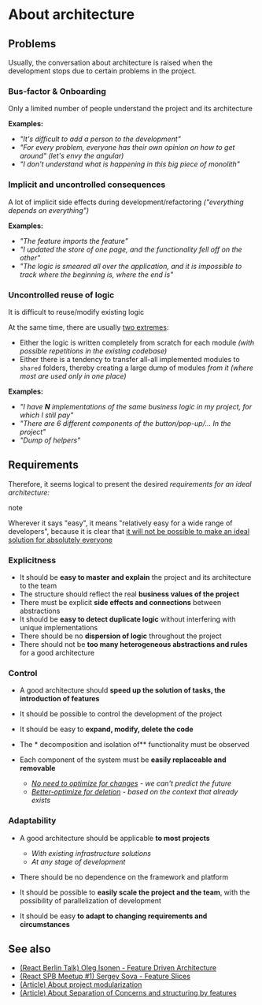 # About architecture

## Problems[​](#problems "Sarlavhaga to'g'ridan-to'g'ri havola")

Usually, the conversation about architecture is raised when the development stops due to certain problems in the project.

### Bus-factor & Onboarding[​](#bus-factor--onboarding "Sarlavhaga to'g'ridan-to'g'ri havola")

Only a limited number of people understand the project and its architecture

**Examples:**

* *"It's difficult to add a person to the development"*
* *"For every problem, everyone has their own opinion on how to get around" (let's envy the angular)*
* *"I don't understand what is happening in this big piece of monolith"*

### Implicit and uncontrolled consequences[​](#implicit-and-uncontrolled-consequences "Sarlavhaga to'g'ridan-to'g'ri havola")

A lot of implicit side effects during development/refactoring *("everything depends on everything")*

**Examples:**

* *"The feature imports the feature"*
* *"I updated the store of one page, and the functionality fell off on the other"*
* *"The logic is smeared all over the application, and it is impossible to track where the beginning is, where the end is"*

### Uncontrolled reuse of logic[​](#uncontrolled-reuse-of-logic "Sarlavhaga to'g'ridan-to'g'ri havola")

It is difficult to reuse/modify existing logic

At the same time, there are usually [two extremes](https://github.com/feature-sliced/documentation/discussions/14):

* Either the logic is written completely from scratch for each module *(with possible repetitions in the existing codebase)*
* Either there is a tendency to transfer all-all implemented modules to `shared` folders, thereby creating a large dump of modules *from it (where most are used only in one place)*

**Examples:**

* *"I have **N** implementations of the same business logic in my project, for which I still pay"*
* *"There are 6 different components of the button/pop-up/... In the project"*
* *"Dump of helpers"*

## Requirements[​](#requirements "Sarlavhaga to'g'ridan-to'g'ri havola")

Therefore, it seems logical to present the desired *requirements for an ideal architecture:*

note

Wherever it says "easy", it means "relatively easy for a wide range of developers", because it is clear that [it will not be possible to make an ideal solution for absolutely everyone](/documentation/uz/docs/about/mission.md#limitations)

### Explicitness[​](#explicitness "Sarlavhaga to'g'ridan-to'g'ri havola")

* It should be **easy to master and explain** the project and its architecture to the team
* The structure should reflect the real **business values of the project**
* There must be explicit **side effects and connections** between abstractions
* It should be **easy to detect duplicate logic** without interfering with unique implementations
* There should be no **dispersion of logic** throughout the project
* There should not be **too many heterogeneous abstractions and rules** for a good architecture

### Control[​](#control "Sarlavhaga to'g'ridan-to'g'ri havola")

* A good architecture should **speed up the solution of tasks, the introduction of features**

* It should be possible to control the development of the project

* It should be easy to **expand, modify, delete the code**

* The \* decomposition and isolation of\*\* functionality must be observed

* Each component of the system must be **easily replaceable and removable**

  * *[No need to optimize for changes](https://youtu.be/BWAeYuWFHhs?t=1631) - we can't predict the future*
  * *[Better-optimize for deletion](https://youtu.be/BWAeYuWFHhs?t=1666) - based on the context that already exists*

### Adaptability[​](#adaptability "Sarlavhaga to'g'ridan-to'g'ri havola")

* A good architecture should be applicable **to most projects**

  * *With existing infrastructure solutions*
  * *At any stage of development*

* There should be no dependence on the framework and platform

* It should be possible to **easily scale the project and the team**, with the possibility of parallelization of development

* It should be easy **to adapt to changing requirements and circumstances**

## See also[​](#see-also "Sarlavhaga to'g'ridan-to'g'ri havola")

* [(React Berlin Talk) Oleg Isonen - Feature Driven Architecture](https://youtu.be/BWAeYuWFHhs)
* [(React SPB Meetup #1) Sergey Sova - Feature Slices](https://t.me/feature_slices)
* [(Article) About project modularization](https://alexmngn.medium.com/why-react-developers-should-modularize-their-applications-d26d381854c1)
* [(Article) About Separation of Concerns and structuring by features](https://ryanlanciaux.com/blog/2017/08/20/a-feature-based-approach-to-react-development/)

